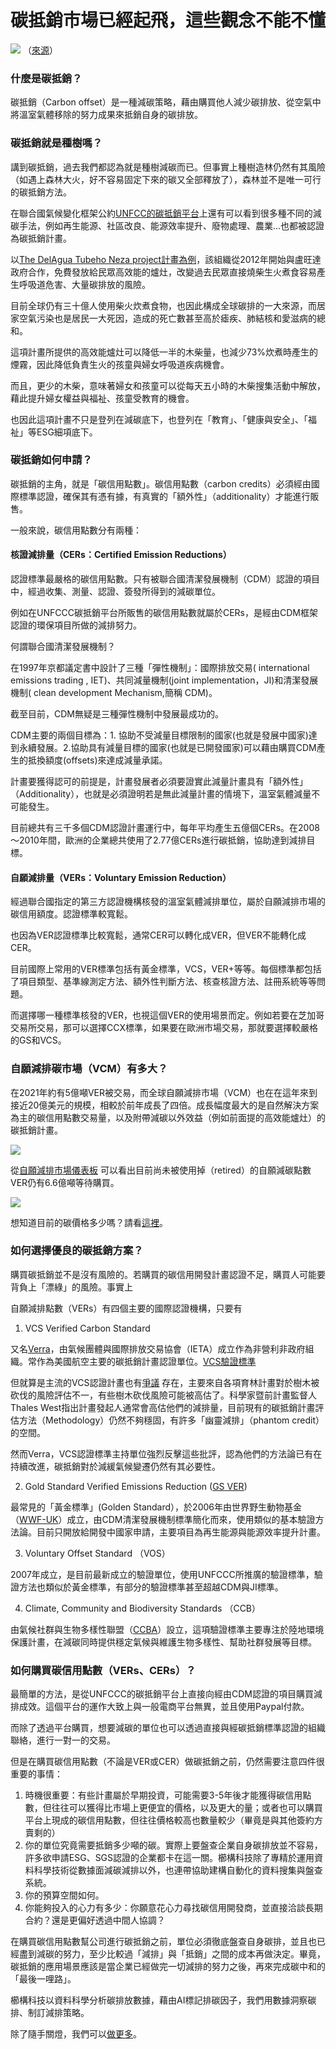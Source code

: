 # 碳抵銷市場已經起飛，這些觀念不能不懂

![](../005-Files/Pasted%20image%2020221217143855.png)
（[來源](https://carboncredits.com/the-carbon-credit-lifecycle/)）

### 什麼是碳抵銷？

碳抵銷（Carbon offset）是一種減碳策略，藉由購買他人減少碳排放、從空氣中將溫室氣體移除的努力成果來抵銷自身的碳排放。

### 碳抵銷就是種樹嗎？

講到碳抵銷，過去我們都認為就是種樹減碳而已。但事實上種樹造林仍然有其風險（如遇上森林大火，好不容易固定下來的碳又全部釋放了），森林並不是唯一可行的碳抵銷方法。

在聯合國氣候變化框架公約[UNFCC的碳抵銷平台](https://offset.climateneutralnow.org/AllProjects)上還有可以看到很多種不同的減碳手法，例如再生能源、社區改良、能源效率提升、廢物處理、農業...也都被認證為碳抵銷計畫。



以[The DelAgua Tubeho Neza project計畫為例](https://offset.climateneutralnow.org/delagua-public-health-program-in-eastern-africa-9626-?searchResultsLink=%2FAllProjects)，該組織從2012年開始與盧旺達政府合作，免費發放給民眾高效能的爐灶，改變過去民眾直接燒柴生火煮食容易產生呼吸道危害、大量碳排放的風險。

目前全球仍有三十億人使用柴火炊煮食物，也因此構成全球碳排的一大來源，而居家空氣污染也是居民一大死因，造成的死亡數甚至高於瘧疾、肺結核和愛滋病的總和。

這項計畫所提供的高效能爐灶可以降低一半的木柴量，也減少73%炊煮時產生的煙霧，因此降低負責生火的孩童與婦女呼吸道疾病機會。

而且，更少的木柴，意味著婦女和孩童可以從每天五小時的木柴搜集活動中解放，藉此提升婦女權益與福祉、孩童受教育的機會。

也因此這項計畫不只是登列在減碳底下，也登列在「教育」、「健康與安全」、「福祉」等ESG細項底下。


### 碳抵銷如何申請？

碳抵銷的主角，就是「碳信用點數」。碳信用點數（carbon credits）必須經由國際標準認證，確保其有憑有據，有真實的「額外性」（additionality）才能進行販售。

一般來說，碳信用點數分有兩種：

#### 核證減排量（CERs：Certified Emission Reductions）

認證標準最嚴格的碳信用點數。只有被聯合國清潔發展機制（CDM）認證的項目中，經過收集、測量、認證、簽發所得到的減碳單位。

例如在UNFCCC碳抵銷平台所販售的碳信用點數就屬於CERs，是經由CDM框架認證的環保項目所做的減排努力。

何謂聯合國清潔發展機制？

在1997年京都議定書中設計了三種「彈性機制」：國際排放交易( international emissions trading , IET)、共同減量機制(joint implementation，JI)和清潔發展機制( clean development Mechanism,簡稱 CDM)。

截至目前，CDM無疑是三種彈性機制中發展最成功的。

CDM主要的兩個目標為：1. 協助不受減量目標限制的國家(也就是發展中國家)達到永續發展。2.協助具有減量目標的國家(也就是已開發國家)可以藉由購買CDM產生的抵換額度(offsets)來達成減量承諾。

計畫要獲得認可的前提是，計畫發展者必須要證實此減量計畫具有「額外性」（Additionality），也就是必須證明若是無此減量計畫的情境下，溫室氣體減量不可能發生。

目前總共有三千多個CDM認證計畫運行中，每年平均產生五億個CERs。在2008～2010年間，歐洲的企業總共使用了2.77億CERs進行碳抵銷，協助達到減排目標。
   
#### 自願減排量（VERs：Voluntary Emission Reduction）

經過聯合國指定的第三方認證機構核發的溫室氣體減排單位，屬於自願減排市場的碳信用額度。認證標準較寬鬆。

也因為VER認證標準比較寬鬆，通常CER可以轉化成VER，但VER不能轉化成CER。

目前國際上常用的VER標準包括有黃金標準，VCS，VER+等等。每個標準都包括了項目類型、基準線測定方法、額外性判斷方法、核查核證方法、註冊系統等等問題。

而選擇哪一種標準核發的VER，也視這個VER的使用場景而定。例如若要在芝加哥交易所交易，那可以選擇CCX標準，如果要在歐洲市場交易，那就要選擇較嚴格的GS和VCS。

### 自願減排碳市場（VCM）有多大？

在2021年約有5億噸VER被交易，而全球自願減排市場（VCM）也在在這年來到接近20億美元的規模，相較於前年成長了四倍。成長幅度最大的是自然解決方案為主的碳信用點數交易量，以及附帶減碳以外效益（例如前面提的高效能爐灶）的碳抵銷計畫。

![](../005-Files/Pasted%20image%2020221217145412.png)

從[自願減排市場儀表板](https://app.powerbi.com/view?r=eyJrIjoiNGI5ZDY1ZWUtZGU0NS00MWRmLWFkNjQtMTUyYTMxMTVjYWQyIiwidCI6IjUzYTRjNzZkLWI2MjUtNGFhNi1hMTAzLWQ0M2MyYzIxYTMxMiIsImMiOjl9&pageName=ReportSection68c2510fa4171bdf82a9) 可以看出目前尚未被使用掉（retired）的自願減碳點數VER仍有6.6億噸等待購買。

![](../005-Files/截圖%202022-12-17%20下午2.35.42.png)

想知道目前的碳價格多少嗎？請看[這裡](https://carboncredits.com/carbon-prices-today/)。

### 如何選擇優良的碳抵銷方案？

購買碳抵銷並不是沒有風險的。若購買的碳信用開發計畫認證不足，購買人可能要背負上「漂綠」的風險。事實上

自願減排點數（VERs）有四個主要的國際認證機構，只要有

1. VCS Verified Carbon Standard

又名[Verra](https://verra.org/)，由氣候團體與國際排放交易協會（IETA）成立作為非營利非政府組織。常作為美國航空主要的碳抵銷計畫認證單位。[VCS驗證標準](https://verra.org/wp-content/uploads/VCS-Standard_v4.3.pdf) 

但就算是主流的VCS認證計畫也有[爭議](https://www.theguardian.com/environment/2021/may/04/carbon-offsets-used-by-major-airlines-based-on-flawed-system-warn-experts) 存在，主要來自各項育林計畫對於樹木被砍伐的風險評估不一，有些樹木砍伐風險可能被高估了。科學家暨前計畫監督人Thales West指出計畫發起人通常會高估他們的減排量，目前現有的碳抵銷計畫評估方法（Methodology）仍然不夠穩固，有許多「幽靈減排」（phantom credit）的空間。

然而Verra，VCS認證標準主持單位強烈反擊這些批評，認為他們的方法論已有在持續改進，碳抵銷對於減緩氣候變遷仍然有其必要性。

2. Gold Standard Verified Emissions Reduction ([GS VER](https://www.carbonfootprint.com/offsetprojects.html))

最常見的「黃金標準」(Golden Standard），於2006年由世界野生動物基金（[WWF-UK](https://www.facebook.com/WWFUnitedKingdom/)）成立，由CDM清潔發展機制標準簡化而來，使用類似的基本驗證方法論。目前只開放給開發中國家申請，主要項目為再生能源與能源效率提升計畫。

3. Voluntary Offset Standard （VOS）

2007年成立，是目前最新成立的驗證單位，使用UNFCCC所推廣的驗證標準，驗證方法也類似於黃金標準，有部分的驗證標準甚至超越CDM與JI標準。

4. Climate, Community and Biodiversity Standards （CCB）

由氣候社群與生物多樣性聯盟（[CCBA](https://www.climate-standards.org/)）設立，這項驗證標準主要專注於陸地環境保護計畫，在減碳同時提供穩定氣候與維護生物多樣性、幫助社群發展等目標。

### 如何購買碳信用點數（VERs、CERs）？

最簡單的方法，是從UNFCCC的碳抵銷平台上直接向經由CDM認證的項目購買減排成效。這個平台的運作大致上與一般電商平台無異，並且使用Paypal付款。

而除了透過平台購買，想要減碳的單位也可以透過直接與經碳抵銷標準認證的組織聯絡，進行一對一的交易。

但是在購買碳信用點數（不論是VER或CER）做碳抵銷之前，仍然需要注意四件很重要的事情：

1. 時機很重要：有些計畫屬於早期投資，可能需要3-5年後才能獲得碳信用點數，但往往可以獲得比市場上更便宜的價格，以及更大的量；或者也可以購買平台上現成的碳信用點數，但往往價格較高也數量較少（畢竟是與其他簽約方賣剩的）
2. 你的單位究竟需要抵銷多少噸的碳。實際上要盤查企業自身碳排放並不容易，許多欲申請ESG、SGS認證的企業都卡在這一關。櫛構科技除了專精於運用資料科學技術從數據面減碳減排以外，也連帶協助建構自動化的資料搜集與盤查系統。
3. 你的預算空間如何。
4. 你能夠投入的心力有多少：你願意花心力尋找碳信用開發商，並直接洽談長期合約？還是更偏好透過中間人協調？

在購買碳信用點數幫公司進行碳抵銷之前，單位必須徹底盤查自身碳排，並且也已經盡到減碳的努力，至少比較過「減排」與「抵銷」之間的成本再做決定。畢竟，碳抵銷的應用場景應該是當企業已經做完一切減排的努力之後，再來完成碳中和的「最後一哩路」。

櫛構科技以資料科學分析碳排放數據，藉由AI標記排碳因子，我們用數據洞察碳排、制訂減排策略。

除了隨手關燈，我們可以[做更多](https://combogic.com/#contact)。 
